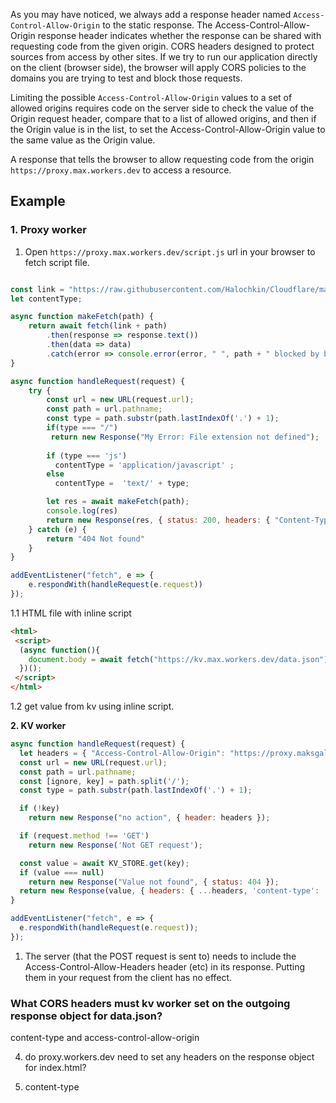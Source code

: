 

As you may have noticed, we always add a response header named `Access-Control-Allow-Origin` to the static response. The Access-Control-Allow-Origin response header indicates whether the response can be shared with requesting code from the given origin. CORS headers designed to protect sources from access by other sites. If we try to run our application directly on the client (browser side), the browser will apply CORS policies to the domains you are trying to test and block those requests. 


Limiting the possible `Access-Control-Allow-Origin` values to a set of allowed origins requires code on the server side to check the value of the Origin request header, compare that to a list of allowed origins, and then if the Origin value is in the list, to set the Access-Control-Allow-Origin value to the same value as the Origin value.


A response that tells the browser to allow requesting code from the origin `https://proxy.max.workers.dev` to access a resource.



## Example

### **1. Proxy worker**

1. Open `https://proxy.max.workers.dev/script.js` url in your browser to fetch script file. 

```javascript

const link = "https://raw.githubusercontent.com/Halochkin/Cloudflare/master/StateManagement(TypingRacerApp)/demo/";
let contentType;

async function makeFetch(path) {
    return await fetch(link + path)
        .then(response => response.text())
        .then(data => data)
        .catch(error => console.error(error, " ", path + " blocked by brwoser"))
}

async function handleRequest(request) {
    try {
        const url = new URL(request.url);
        const path = url.pathname;
        const type = path.substr(path.lastIndexOf('.') + 1);
        if(type === "/")
         return new Response("My Error: File extension not defined");
     
        if (type === 'js')
          contentType = 'application/javascript' ;
        else
          contentType =  'text/' + type;

        let res = await makeFetch(path);
        console.log(res)
        return new Response(res, { status: 200, headers: { "Content-Type": contentType} });
    } catch (e) {
        return "404 Not found"
    }
}

addEventListener("fetch", e => {
    e.respondWith(handleRequest(e.request))
});
```

 1.1 HTML file with inline script 
```html
<html>
 <script>
  (async function(){
    document.body = await fetch("https://kv.max.workers.dev/data.json").then(response=> response.json()).then(data=> data);
  })();
 </script>
</html>
```
1.2 get value from kv using inline script.



**2. KV worker**
```javascript
async function handleRequest(request) {
  let headers = { "Access-Control-Allow-Origin": "https://proxy.maksgalochkin2.workers.dev" };
  const url = new URL(request.url);
  const path = url.pathname;
  const [ignore, key] = path.split('/');
  const type = path.substr(path.lastIndexOf('.') + 1);

  if (!key)
    return new Response("no action", { header: headers });

  if (request.method !== 'GET')
    return new Response('Not GET request');

  const value = await KV_STORE.get(key);
  if (value === null)
    return new Response("Value not found", { status: 404 });
  return new Response(value, { headers: { ...headers, 'content-type': 'application/' + type } });
}

addEventListener("fetch", e => {
  e.respondWith(handleRequest(e.request));
});
```

1. The server (that the POST request is sent to) needs to include the Access-Control-Allow-Headers header (etc) in its response. Putting them in your request from the client has no effect.

### What CORS headers must kv worker set on the outgoing response object for data.json?

content-type and access-control-allow-origin

4. do proxy.workers.dev need to set any headers on the response object for index.html?

  1. content-type 